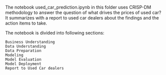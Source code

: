 The notebook used_car_prediction.ipynb in this folder uses CRISP-DM methodology to 
answer the question of what drives the prices of used car? It summarizes with a report
to used car dealers about the findings and the action items to take.

The notebook is divided into following sections:

	Business Understanding
	Data Understanding
	Data Preparation
	Modeling 
	Model Evaluation
	Model Deployment
	Report to Used Car dealers 

